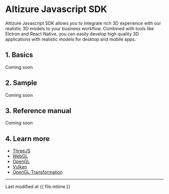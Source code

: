 # Altizure Javascript SDK

Altizure Javascript SDK allows you to integrate rich 3D experience with our realistic 3D models to your business workflow. Combined with tools like Elctron and React Native, you can easily develop high quality 3D applications with realistic models for desktop and mobile apps.

## 1. Basics

Coming soon

## 2. Sample

Coming soon

## 3. Reference manual

Coming soon

## 4. Learn more

* [ThreeJS](https://threejs.org/)
* [WebGL](https://www.khronos.org/webgl/)
* [OpenGL](https://www.opengl.org/)
* [Vulkan](https://www.khronos.org/registry/vulkan/)
* [OpenGL Transformation](http://www.songho.ca/opengl/gl_transform.html)

---

Last modified at {{ file.mtime }}
